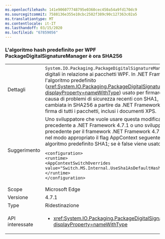 ```yaml
---
ms.openlocfilehash: 141e906077748795e0360cec450a54a9fd170dc9
ms.sourcegitcommit: 7588136e355e10cbc2582f389c90c127363c02a5
ms.translationtype: MT
ms.contentlocale: it-IT
ms.lasthandoff: 03/15/2020
ms.locfileid: "67859056"
---
```

### <a name="the-default-hash-algorithm-for-wpf-packagedigitalsignaturemanager-is-now-sha256"></a>L'algoritmo hash predefinito per WPF PackageDigitalSignatureManager è ora SHA256

|   |   |
|---|---|
|Dettagli|<code>System.IO.Packaging.PackageDigitalSignatureManager</code> offre funzionalità per le firme digitali in relazione ai pacchetti WPF.  In .NET Framework 4.7 e versioni precedenti, l'algoritmo predefinito (<xref:System.IO.Packaging.PackageDigitalSignatureManager.DefaultHashAlgorithm?displayProperty=nameWithType>) usato per firmare le parti di un pacchetto era SHA1.  A causa di problemi di sicurezza recenti con SHA1, questa impostazione predefinita è stata cambiata in SHA256 a partire da .NET Framework 4.7.1.  Questa modifica interessa la firma di tutti i pacchetti, inclusi i documenti XPS.|
|Suggerimento|Uno sviluppatore che vuole usare questa modifica per una versione del framework precedente a .NET Framework 4.7.1 o uno sviluppatore che richiede la funzionalità precedente per il framework .NET Framework 4.7.1 o versione successiva può impostare nel modo appropriato il flag AppContext seguente.  Se il valore è true viene usato come algoritmo predefinito SHA1; se è false viene usato SHA256.<pre><code class="lang-xml">&lt;configuration&gt;&#13;&#10;&lt;runtime&gt;&#13;&#10;&lt;AppContextSwitchOverrides value=&quot;Switch.MS.Internal.UseSha1AsDefaultHashAlgorithmForDigitalSignatures=true&quot;/&gt;&#13;&#10;&lt;/runtime&gt;&#13;&#10;&lt;/configuration&gt;&#13;&#10;</code></pre>|
|Scope|Microsoft Edge|
|Versione|4.7.1|
|Type|Ridestinazione|
|API interessate|<ul><li><xref:System.IO.Packaging.PackageDigitalSignatureManager.DefaultHashAlgorithm?displayProperty=nameWithType></li></ul>|
